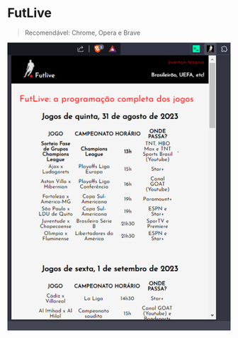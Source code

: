# FutLive
> Recomendável: Chrome, Opera e Brave
<p align="center">
  <img src="./static/images/FutLive.png" alt="FutLive example">
</p>
